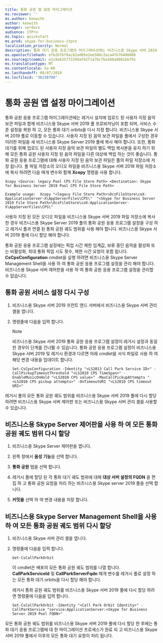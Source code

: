 ```yaml
---
title: 통화 공원 앱 설정 마이그레이션
ms.reviewer: ''
ms.author: kenwith
author: kenwith
manager: serdars
audience: ITPro
ms.topic: quickstart
ms.prod: skype-for-business-itpro
localization_priority: Normal
description: 통화 대기 응용 프로그램의 마이그레이션에는 비즈니스용 Skype 서버 2019 풀을 레거시 설치에 업로드 된 보류 파일에 있는 사용자 지정 음악으로 프로 비전 하 고, 서비스 수준 설정을 복원 하 고, 모든 통화 공원 orbits 비즈니스용 Skype 서버 2019 풀. 사용자 지정 된 음악 보관 파일을 풀에서 구성한 경우 이러한 파일을 새 비즈니스용 Skype Server 2019 풀에 복사 해야 합니다. 또한 통화 대기를 위해 업로드 된 사용자 지정 음악 보관 파일에 대 한 별도의 백업 복사본을 유지 하기 위해 모든 통화 공원 사용자 지정 된 음악 파일을 다른 대상에 백업 하는 것이 좋습니다. 통화 공원 응용 프로그램에 대해 사용자 지정 된 음악 보관 파일은 풀의 파일 저장소에 저장 됩니다. 풀 파일 저장소의 오디오 파일을 비즈니스용 Skype 서버 2019 파일 저장소에 복사 하려면 다음 매개 변수와 함께 Xcopy 명령을 사용 합니다.
ms.openlocfilehash: efb2bfbf8ac62ad05e2ee560c2aca4fb7b496006
ms.sourcegitcommit: e1c8a62577229daf42f1a7bcfba268a9001bb791
ms.translationtype: MT
ms.contentlocale: ko-KR
ms.lasthandoff: 08/07/2019
ms.locfileid: "36238708"
---
```

# <a name="migrate-call-park-application-settings"></a>통화 공원 앱 설정 마이그레이션

통화 공원 응용 프로그램 마이그레이션에는 레거시 설치에 업로드 된 사용자 지정 음악 보관 파일과 함께 비즈니스용 Skype 서버 2019 풀 프로비저닝이 포함 되며, 서비스 수준 설정을 복원 하 고, 모든 통화 대기 orbits을 다시 지정 합니다. 비즈니스용 Skype 서버 2019 풀로 이동할 수 있습니다. 사용자 지정 된 음악 보관 파일을 풀에서 구성한 경우 이러한 파일을 새 비즈니스용 Skype Server 2019 풀에 복사 해야 합니다. 또한, 통화 대기를 위해 업로드 된 사용자 지정 음악 보관 파일의 별도 백업 복사본을 유지 하기 위해 모든 통화 공원 사용자 지정 된 음악 파일을 다른 대상에 백업 하는 것이 좋습니다. 통화 공원 응용 프로그램에 대해 사용자 지정 된 음악 보관 파일은 풀의 파일 저장소에 저장 됩니다. 풀 파일 저장소의 오디오 파일을 비즈니스용 Skype 서버 2019 파일 저장소에 복사 하려면 다음 매개 변수와 함께 **Xcopy** 명령을 사용 합니다. 

```
Xcopy <Source: legacy Pool CPS File Store Path> <Destination: Skype for Business Server 2019 Pool CPS File Store Path>
```

```
Example usage:  Xcopy "<legacy File Store Path>\OcsFileStore\coX-ApplicationServer-X\AppServerFiles\CPS\"  "<Skype for Business Server 2019 File Store Path>\OcsFileStore\coX-ApplicationServer-X\AppServerFiles\CPS\" 
```

사용자 지정 된 모든 오디오 파일을 비즈니스용 Skype 서버 2019 파일 저장소에 복사한 경우 비즈니스용 Skype Server 2019 풀의 통화 공원 응용 프로그램 설정을 구성 하 고 레거시 풀과 연결 된 통화 공원 궤도 범위를 사용 해야 합니다. 비즈니스용 Skype 서버 2019 풀에 다시 할당 해야 합니다.

통화 공원 응용 프로그램 설정에는 픽업 시간 제한 임계값, 보류 중인 음악을 활성화 또는 비활성화, 최대 통화 픽업 시도 횟수, 제한 시간 요청이 포함 됩니다. **CsCpsConfiguration** cmdlet을 실행 하려면 비즈니스용 Skype Server Management Shell을 사용 하 여 통화 공원 응용 프로그램 설정을 관리 해야 합니다. 비즈니스용 Skype 서버 제어판을 사용 하 여 통화 공원 응용 프로그램 설정을 관리할 수 없습니다. 

## <a name="reconfigure-the-call-park-service-settings"></a>통화 공원 서비스 설정 다시 구성

1. 비즈니스용 Skype 서버 2019 프런트 엔드 서버에서 비즈니스용 Skype 서버 관리 셸을 엽니다.

2. 명령줄에 다음을 입력 합니다.

    > [!NOTE]
    > 비즈니스용 Skype 서버 2019 통화 공원 응용 프로그램 설정이 레거시 설정과 동일한 경우이 단계를 건너뛸 수 있습니다. 통화 공원 응용 프로그램 설정이 비즈니스용 Skype 서버 2019 및 레거시 환경과 다르면 아래 cmdlet을 서식 파일로 사용 하 여 해당 변경 내용을 업데이트 합니다. 

   ```
   Set-CsCpsConfiguration -Identity "<LS2013 Call Park Service ID>" -CallPickupTimeoutThreshold "<LS2010 CPS TimeSpan>" -EnableMusicOnHold "<LS2010 CPS value>" -MaxCallPickupAttempts "<LS2010 CPS pickup attempts>" -OnTimeoutURI "<LS2010 CPS timeout URI>"
   ```

레거시 풀의 모든 통화 공원 궤도 범위를 비즈니스용 Skype 서버 2019 풀에 다시 할당 하려면 비즈니스용 Skype 서버 제어판 또는 비즈니스용 Skype 서버 관리 셸을 사용할 수 있습니다. 

## <a name="reassign-all-call-park-orbit-ranges-using-skype-for-business-server-control-panel"></a>비즈니스용 Skype Server 제어판을 사용 하 여 모든 통화 공원 궤도 범위 다시 할당

1. 비즈니스용 Skype Server 제어판을 엽니다.

2. 왼쪽 창에서 **음성 기능**을 선택 합니다.

3. **통화 공원** 탭을 선택 합니다. 

4. 레거시 풀에 할당 된 각 통화 대기 궤도 범위에 대해 **대상 서버 설정의 FQDN** 을 편집 하 고 통화 공원 요청을 처리 하는 비즈니스용 Skype server 2019 풀을 선택 합니다. 

5. **커밋을** 선택 하 여 변경 내용을 저장 합니다. 

## <a name="reassign-all-call-park-orbit-ranges-using-skype-for-business-server-management-shell"></a>비즈니스용 Skype Server Management Shell을 사용 하 여 모든 통화 공원 궤도 범위 다시 할당

1. 비즈니스용 Skype 서버 관리 셸을 엽니다.

2. 명령줄에 다음을 입력 합니다.

   ```
   Get-CsCallParkOrbit
   ```

    이 cmdlet은 배포의 모든 통화 공원 궤도 범위를 나열 합니다. **CallParkServiceId** 및 **CallParkServerFqdn** 매개 변수를 레거시 풀로 설정 하는 모든 통화 대기 orbits을 다시 할당 해야 합니다. 

    레거시 통화 공원 궤도 범위를 비즈니스용 Skype 서버 2019 풀에 다시 할당 하려면 명령줄에 다음을 입력 합니다.

   ```
   Set-CsCallParkOrbit -Identity "<Call Park Orbit Identity>" -CallParkService "service:ApplicationServer:<Skype for Business Server 2019 Pool FQDN>"
   ```

모든 통화 공원 궤도 범위를 비즈니스용 Skype 서버 2019 풀에 다시 할당 한 후에는 통화 대기 응용 프로그램에 대 한 마이그레이션 프로세스가 완료 되 고 비즈니스용 Skype 서버 2019 풀에서 이후의 모든 통화 대기 요청이 처리 됩니다.


